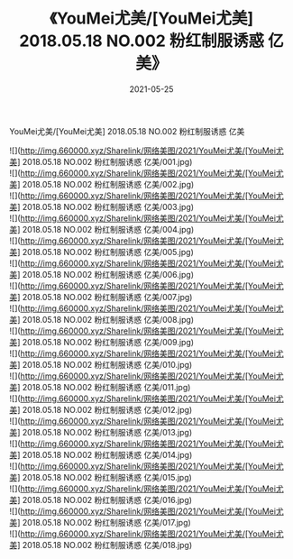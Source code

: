 ﻿---
layout: post
title:  《YouMei尤美/[YouMei尤美] 2018.05.18 NO.002 粉红制服诱惑 亿美》
date:   2021-05-25
img: http://img.660000.xyz/Sharelink/网络美图/2021/YouMei尤美/[YouMei尤美] 2018.05.18 NO.002 粉红制服诱惑 亿美/000.jpg
categories: [美女, 清纯, 唯美]
---

YouMei尤美/[YouMei尤美] 2018.05.18 NO.002 粉红制服诱惑 亿美

 ![](http://img.660000.xyz/Sharelink/网络美图/2021/YouMei尤美/[YouMei尤美] 2018.05.18 NO.002 粉红制服诱惑 亿美/001.jpg) <br>![](http://img.660000.xyz/Sharelink/网络美图/2021/YouMei尤美/[YouMei尤美] 2018.05.18 NO.002 粉红制服诱惑 亿美/002.jpg) <br>![](http://img.660000.xyz/Sharelink/网络美图/2021/YouMei尤美/[YouMei尤美] 2018.05.18 NO.002 粉红制服诱惑 亿美/003.jpg) <br>![](http://img.660000.xyz/Sharelink/网络美图/2021/YouMei尤美/[YouMei尤美] 2018.05.18 NO.002 粉红制服诱惑 亿美/004.jpg) <br>![](http://img.660000.xyz/Sharelink/网络美图/2021/YouMei尤美/[YouMei尤美] 2018.05.18 NO.002 粉红制服诱惑 亿美/005.jpg) <br>![](http://img.660000.xyz/Sharelink/网络美图/2021/YouMei尤美/[YouMei尤美] 2018.05.18 NO.002 粉红制服诱惑 亿美/006.jpg) <br>![](http://img.660000.xyz/Sharelink/网络美图/2021/YouMei尤美/[YouMei尤美] 2018.05.18 NO.002 粉红制服诱惑 亿美/007.jpg) <br>![](http://img.660000.xyz/Sharelink/网络美图/2021/YouMei尤美/[YouMei尤美] 2018.05.18 NO.002 粉红制服诱惑 亿美/008.jpg) <br>![](http://img.660000.xyz/Sharelink/网络美图/2021/YouMei尤美/[YouMei尤美] 2018.05.18 NO.002 粉红制服诱惑 亿美/009.jpg) <br>![](http://img.660000.xyz/Sharelink/网络美图/2021/YouMei尤美/[YouMei尤美] 2018.05.18 NO.002 粉红制服诱惑 亿美/010.jpg) <br>![](http://img.660000.xyz/Sharelink/网络美图/2021/YouMei尤美/[YouMei尤美] 2018.05.18 NO.002 粉红制服诱惑 亿美/011.jpg) <br>![](http://img.660000.xyz/Sharelink/网络美图/2021/YouMei尤美/[YouMei尤美] 2018.05.18 NO.002 粉红制服诱惑 亿美/012.jpg) <br>![](http://img.660000.xyz/Sharelink/网络美图/2021/YouMei尤美/[YouMei尤美] 2018.05.18 NO.002 粉红制服诱惑 亿美/013.jpg) <br>![](http://img.660000.xyz/Sharelink/网络美图/2021/YouMei尤美/[YouMei尤美] 2018.05.18 NO.002 粉红制服诱惑 亿美/014.jpg) <br>![](http://img.660000.xyz/Sharelink/网络美图/2021/YouMei尤美/[YouMei尤美] 2018.05.18 NO.002 粉红制服诱惑 亿美/015.jpg) <br>![](http://img.660000.xyz/Sharelink/网络美图/2021/YouMei尤美/[YouMei尤美] 2018.05.18 NO.002 粉红制服诱惑 亿美/016.jpg) <br>![](http://img.660000.xyz/Sharelink/网络美图/2021/YouMei尤美/[YouMei尤美] 2018.05.18 NO.002 粉红制服诱惑 亿美/017.jpg) <br>![](http://img.660000.xyz/Sharelink/网络美图/2021/YouMei尤美/[YouMei尤美] 2018.05.18 NO.002 粉红制服诱惑 亿美/018.jpg) <br>
